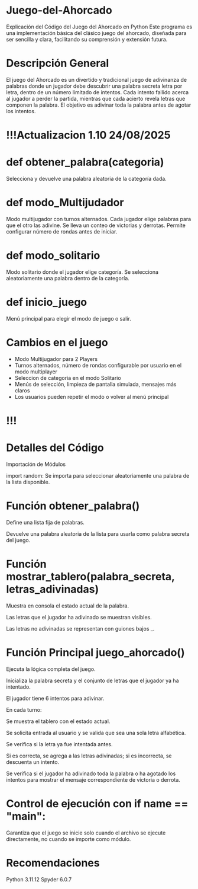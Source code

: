 # Juego-del-Ahorcado
Explicación del Código del Juego del Ahorcado en Python
Este programa es una implementación básica del clásico juego del ahorcado, diseñada para ser sencilla y clara, facilitando su comprensión y extensión futura.

# Descripción General  
El juego del Ahorcado es un divertido y tradicional juego de adivinanza de palabras donde un jugador debe descubrir una palabra secreta letra por letra, dentro de un número limitado de intentos. Cada intento fallido acerca al jugador a perder la partida, mientras que cada acierto revela letras que componen la palabra. El objetivo es adivinar toda la palabra antes de agotar los intentos.

# !!!Actualizacion 1.10 24/08/2025

# def obtener_palabra(categoria)
Selecciona y devuelve una palabra aleatoria de la categoría dada.

# def modo_Multijudador
Modo multijugador con turnos alternados.
Cada jugador elige palabras para que el otro las adivine.
Se lleva un conteo de victorias y derrotas.
Permite configurar número de rondas antes de iniciar.

# def modo_solitario
Modo solitario donde el jugador elige categoría.
Se selecciona aleatoriamente una palabra dentro de la categoría.

# def inicio_juego
Menú principal para elegir el modo de juego o salir.

# Cambios en el juego
* Modo Multijugador para 2 Players
* Turnos alternados, número de rondas configurable por usuario en el modo multiplayer
* Seleccion de categoria en el modo Solitario
* Menús de selección, limpieza de pantalla simulada, mensajes más claros
* Los usuarios pueden repetir el modo o volver al menú principal
# !!!

# Detalles del Código
Importación de Módulos

import random: Se importa para seleccionar aleatoriamente una palabra de la lista disponible.

# Función obtener_palabra()

Define una lista fija de palabras.

Devuelve una palabra aleatoria de la lista para usarla como palabra secreta del juego.

# Función mostrar_tablero(palabra_secreta, letras_adivinadas)

Muestra en consola el estado actual de la palabra.

Las letras que el jugador ha adivinado se muestran visibles.

Las letras no adivinadas se representan con guiones bajos _.

# Función Principal juego_ahorcado()

Ejecuta la lógica completa del juego.

Inicializa la palabra secreta y el conjunto de letras que el jugador ya ha intentado.

El jugador tiene 6 intentos para adivinar.

En cada turno:

Se muestra el tablero con el estado actual.

Se solicita entrada al usuario y se valida que sea una sola letra alfabética.

Se verifica si la letra ya fue intentada antes.

Si es correcta, se agrega a las letras adivinadas; si es incorrecta, se descuenta un intento.

Se verifica si el jugador ha adivinado toda la palabra o ha agotado los intentos para mostrar el mensaje correspondiente de victoria o derrota.

# Control de ejecución con if __name__ == "__main__":

Garantiza que el juego se inicie solo cuando el archivo se ejecute directamente, no cuando se importe como módulo.

# Recomendaciones
Python 3.11.12
Spyder 6.0.7



